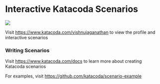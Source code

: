 # Interactive Katacoda Scenarios

[![](http://shields.katacoda.com/katacoda/vishnujaganathan/count.svg)](https://www.katacoda.com/vishnujaganathan "Get your profile on Katacoda.com")

Visit https://www.katacoda.com/vishnujaganathan to view the profile and interactive scenarios

### Writing Scenarios
Visit https://www.katacoda.com/docs to learn more about creating Katacoda scenarios

For examples, visit https://github.com/katacoda/scenario-example

